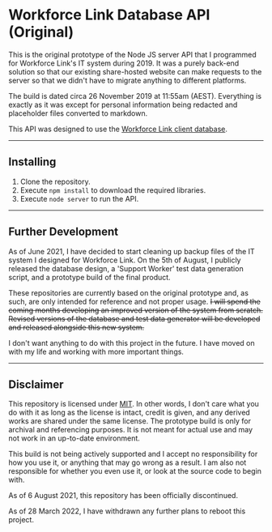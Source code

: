 # Workforce Link Database API (Original)

This is the original prototype of the Node JS server API that I programmed for Workforce Link's IT system during 2019. It was a purely back-end solution so that our existing share-hosted website can make requests to the server so that we didn't have to migrate anything to different platforms.

The build is dated circa 26 November 2019 at 11:55am (AEST). Everything is exactly as it was except for personal information being redacted and placeholder files converted to markdown.

This API was designed to use the [Workforce Link client database](https://github.com/tjohnston-softdev/worklink-database).

---

## Installing

1. Clone the repository.
2. Execute `npm install` to download the required libraries.
3. Execute `node server` to run the API.

---

## Further Development

As of June 2021, I have decided to start cleaning up backup files of the IT system I designed for Workforce Link. On the 5th of August, I publicly released the database design, a 'Support Worker' test data generation script, and a prototype build of the final product.

These repositories are currently based on the original prototype and, as such, are only intended for reference and not proper usage. ~~I will spend the coming months developing an improved version of the system from scratch. Revised versions of the database and test data generator will be developed and released alongside this new system.~~

I don't want anything to do with this project in the future. I have moved on with my life and working with more important things.
 
---

## Disclaimer

This repository is licensed under [MIT](https://opensource.org/licenses/MIT). In other words, I don't care what you do with it as long as the license is intact, credit is given, and any derived works are shared under the same license. The prototype build is only for archival and referencing purposes. It is not meant for actual use and may not work in an up-to-date environment.

This build is not being actively supported and I accept no responsibility for how you use it, or anything that may go wrong as a result. I am also not responsible for whether you even use it, or look at the source code to begin with.

As of 6 August 2021, this repository has been officially discontinued.

As of 28 March 2022, I have withdrawn any further plans to reboot this project.